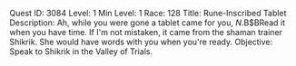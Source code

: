 Quest ID: 3084
Level: 1
Min Level: 1
Race: 128
Title: Rune-Inscribed Tablet
Description: Ah, while you were gone a tablet came for you, $N.$B$BRead it when you have time. If I'm not mistaken, it came from the shaman trainer Shikrik. She would have words with you when you're ready.
Objective: Speak to Shikrik in the Valley of Trials.
